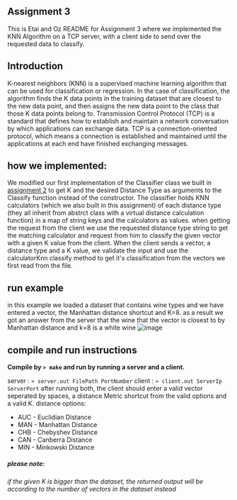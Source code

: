 ## Assignment 3
This is Etai and Oz README for Assignment 3 where we implemented the KNN Algorithm on a TCP server, with a client side to send over the requested data to classify.
## Introduction
K-nearest neighbors (KNN) is a supervised machine learning algorithm that can be used for classification or regression. In the case of classification, the algorithm finds the K data points in the training dataset that are closest to the new data point, and then assigns the new data point to the class that those K data points belong to.
Transmission Control Protocol (TCP) is a standard that defines how to establish and maintain a network conversation by which applications can exchange data.
TCP is a connection-oriented protocol, which means a connection is established and maintained until the applications at each end have finished exchanging messages.
## how we implemented:
We modified our first implementation of the Classifier class we built in [assignment 2](https://github.com/EtaiWil/advanced-programming-1/tree/main/ass02) to get K and the desired Distance Type as arguments to the Classify function instead of the constructor. The classifier holds KNN calculators (which we also built in this assignment) of each distance type (they all inherit from abstrct class with a virtual distance calculation function) in a map of string keys and the calculators as values. when getting the request from the client we use the requested distance type string to get the matching calculator and request from him to classify the given vector with a given K value from the client.
When the client sends a vector, a distance type and a K value, we validate the input and use the calculatorKnn classify method to get it's classification from the vectors we first read from the file.
## run example
in this example we loaded a dataset that contains wine types and we have entered a vector, the Manhattan distance shortcut and K=8.
as a result we got an answer from the server that the wine that the vector is closest to by Manhattan distance and k=8 is a white wine
![image](https://user-images.githubusercontent.com/93612510/210455619-7cf58f39-154e-4cea-94fc-33b038bd1436.png)

## compile and run instructions
**Compile by `> make` and run by running a server and a client.**

server : `> server.out FilePath PortNumber`
client : `> client.out ServerIp ServerPort`
after running both, the client should enter a valid vector seperated by spaces, a distance Metric shortcut from the valid options and a valid K. 
distance options:
- AUC - Euclidian Distance
- MAN - Manhattan Distance
- CHB - Chebyshev Distance
- CAN - Canberra Distance
- MIN - Minkowski Distance

##### please note:
_if the given K is bigger than the dataset, the returned output will be according to the number of vectors in the dataset instead_
